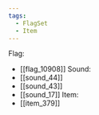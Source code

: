 ```yaml
---
tags:
  - FlagSet
  - Item
---
```

Flag:
- [[flag_10908]]
Sound:
- [[sound_44]]
- [[sound_43]]
- [[sound_17]]
Item:
- [[item_379]]
